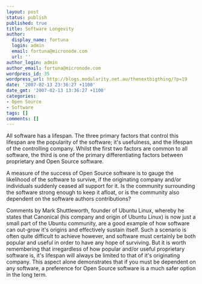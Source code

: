 ```yaml
---
layout: post
status: publish
published: true
title: Software Longevity
author:
  display_name: fortuna
  login: admin
  email: fortuna@micronode.com
  url: ''
author_login: admin
author_email: fortuna@micronode.com
wordpress_id: 35
wordpress_url: http://blogs.modularity.net.au/thenextbigthing/?p=19
date: '2007-02-13 23:36:27 +1100'
date_gmt: '2007-02-13 13:36:27 +1100'
categories:
- Open Source
- Software
tags: []
comments: []
---
```

<p>All software has a lifespan. The three primary factors that control this lifespan are the popularity of the software; it's usefulness, and the lifespan of the controlling company. Whilst the first two factors are common to all software, the third is one of the primary differentiating factors between proprietary and Open Source software.</p>
<p>A measure of the success of Open Source software is to gauge the likelihood of the software to survive, if the originating company and&#47;or individuals suddenly ceased all support for it. Is the community surrounding the software strong enough to keep it afloat, or is the community also dependent on the software authors contributions?</p>
<p>Comments by Mark Shuttleworth, founder of Ubuntu Linux, whereby he states that Canonical (his company and origin of Ubuntu Linux) is now just a small part of the Ubuntu community, are a good example of how software can out-grow it's origins and effectively sustain itself. Such a scenario is often quite difficult to achieve however, and software must certainly be both popular and useful in order to have any hope of surviving. But it is worth remembering that irregardless of how popular and&#47;or useful proprietary software is, it's lifespan will always be limited to that of it's originating company. This aspect alone demonstrates that if you must be dependent on any software, a preference for Open Source software is a much safer option in the long term.</p>
